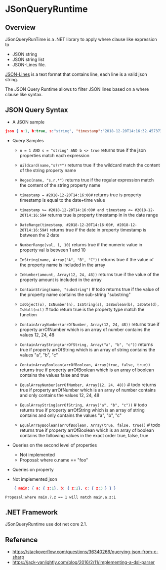 # JSonQueryRuntime

## Overview

JSonQueryRunTime is a .NET library to apply where clause like expression to 
- JSON string
- JSON string list 
- JSON-Lines file.

[JSON-Lines](http://jsonlines.org/) is a text format that contains line, each line is a valid json string. 

The JSON Query Runtime allows to filter JSON lines based on a where clause like syntax.

## JSON Query Syntax

- A JSON sample
```json
json { n:1, b:true, s:"string", "timestamp":"2018-12-20T14:16:32.4573737-05:00", o:{ name:"foo" }, a:[1,2,3] }
```
* Query Samples

    - `n = 1 AND s = "string" AND b <> true`
		returns true if the json properties match each expression 
    - `Wildcard(name,"s?r*")`
		returns true if the wildcard match the content of the string property name
    - `Regex(name, "s.r.*")`
		returns true if the regular expression match the content of the string property name
	- `timestamp = #2018-12-20T14:16:00#`
		returns true is property timestamp is equal to the date+time value
    - `timestamp >= #2018-12-20T14:16:00# and timestamp <= #2018-12-20T14:16:59#`
		returns true is property timestamp in in the date range
	- `DateRange(timestamp, #2018-12-20T14:16:00#, #2018-12-20T14:16:59#)`
		returns true if the date in property timestamp is between the 2 date
	- `NumberRange(val, 1, 10)`
		returns true if the numeric value in property val is between 1 and 10
	- `InString(name, Array("A", "B", "C"))`
		returns true if the value of the property name is included in the array
	- `InNumber(amount, Array(12, 24, 48))`
		returns true if the value of the property amount is included in the array
	- `ContainString(name, "substring")` # todo
		returns true if the value of the property name contains the sub-string "substring"
	- `IsObject(o), IsNumber(n), IsString(s), IsBoolean(b), IsDate(d), IsNull(nil)` # todo
		return true is the property type match the function

	- `ContainArrayNumber(arrOfNumber, Array(12, 24, 48))`
		returns true if property arrOfNumber which is an array of number contains the values 12, 24, 48

	- `ContainArrayString(arrOfString, Array("a", "b", "c"))`
		returns true if property arrOfString which is an array of string contains the values "a", "b", "c"
	- `ContainArrayBoolean(arrOfBoolean, Array(true, false, true))`
		returns true if property arrOfBoolean which is an array of boolean contains the values false and true

	- `EqualArrayNumber(arrOfNumber, Array(12, 24, 48))` # todo
		returns true if property arrOfNumber which is an array of number contains and only contains the values 12, 24, 48
	- `EqualArrayString(arrOfString, Array("a", "b", "c"))` # todo
		returns true if property arrOfString which is an array of string contains and only contains the values "a", "b", "c"
	- `EqualArrayBoolean(arrOfBoolean, Array(true, false, true))` # todo
		returns true if property arrOfBoolean which is an array of boolean contains the following values in the exact order true, false, true

* Queries on the second level of properties
	- Not implemented
    - Proposal: where o.name == "foo"

* Queries on property
- Not implemented
json
```json
	{ main: { a: { z:1}, b: { z:2}, c: { z:3 } } }
```
    Proposal:where main.?.z == 1 will match main.a.z:1

## .NET Framework

JSonQueryRuntime use dot net core 2.1.

## Reference

* https://stackoverflow.com/questions/36340266/querying-json-from-c-sharp
* https://jack-vanlightly.com/blog/2016/2/11/implementing-a-dsl-parser